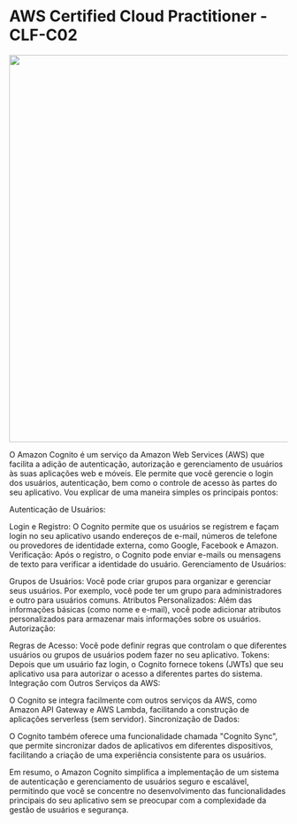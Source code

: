 # AWS Certified Cloud Practitioner - CLF-C02


<div align="center">
<img src="https://github.com/hellotatiramos/estudos-certificacoes/assets/158481113/9942753b-3a1f-48e7-8d5a-f67a2d0d90c2" width="700px" />
</div>


O Amazon Cognito é um serviço da Amazon Web Services (AWS) que facilita a adição de autenticação, autorização e gerenciamento de usuários às suas aplicações web e móveis. Ele permite que você gerencie o login dos usuários, autenticação, bem como o controle de acesso às partes do seu aplicativo. Vou explicar de uma maneira simples os principais pontos:

Autenticação de Usuários:

Login e Registro: O Cognito permite que os usuários se registrem e façam login no seu aplicativo usando endereços de e-mail, números de telefone ou provedores de identidade externa, como Google, Facebook e Amazon.
Verificação: Após o registro, o Cognito pode enviar e-mails ou mensagens de texto para verificar a identidade do usuário.
Gerenciamento de Usuários:

Grupos de Usuários: Você pode criar grupos para organizar e gerenciar seus usuários. Por exemplo, você pode ter um grupo para administradores e outro para usuários comuns.
Atributos Personalizados: Além das informações básicas (como nome e e-mail), você pode adicionar atributos personalizados para armazenar mais informações sobre os usuários.
Autorização:

Regras de Acesso: Você pode definir regras que controlam o que diferentes usuários ou grupos de usuários podem fazer no seu aplicativo.
Tokens: Depois que um usuário faz login, o Cognito fornece tokens (JWTs) que seu aplicativo usa para autorizar o acesso a diferentes partes do sistema.
Integração com Outros Serviços da AWS:

O Cognito se integra facilmente com outros serviços da AWS, como Amazon API Gateway e AWS Lambda, facilitando a construção de aplicações serverless (sem servidor).
Sincronização de Dados:

O Cognito também oferece uma funcionalidade chamada "Cognito Sync", que permite sincronizar dados de aplicativos em diferentes dispositivos, facilitando a criação de uma experiência consistente para os usuários.

Em resumo, o Amazon Cognito simplifica a implementação de um sistema de autenticação e gerenciamento de usuários seguro e escalável, permitindo que você se concentre no desenvolvimento das funcionalidades principais do seu aplicativo sem se preocupar com a complexidade da gestão de usuários e segurança.


